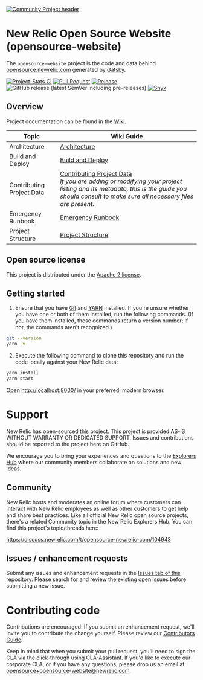 [![Community Project header](https://github.com/newrelic/open-source-office/raw/master/examples/categories/images/Community_Project.png)](https://github.com/newrelic/open-source-office/blob/master/examples/categories/index.md#category-community-project)

# New Relic Open Source Website (opensource-website)

The `opensource-website` project is the code and data behind [opensource.newrelic.com](https://opensource.newrelic.com) generated by [Gatsby](https://www.gatsbyjs.org).

[![Project-Stats CI](https://github.com/newrelic/opensource-website/actions/workflows/project-stats.yml/badge.svg?event=schedule)](https://github.com/newrelic/opensource-website/actions/workflows/project-stats.yml) [![Pull Request](https://github.com/newrelic/opensource-website/actions/workflows/pr.yml/badge.svg)](https://github.com/newrelic/opensource-website/actions/workflows/pr.yml) [![Release](https://github.com/newrelic/opensource-website/actions/workflows/release.yml/badge.svg?event=push)](https://github.com/newrelic/opensource-website/actions/workflows/release.yml) ![GitHub release (latest SemVer including pre-releases)](https://img.shields.io/github/v/release/newrelic/opensource-website?include_prereleases&sort=semver) [![Snyk](https://snyk.io/test/github/newrelic/opensource-website/badge.svg)](https://snyk.io/test/github/newrelic/opensource-website)

## Overview

Project documentation can be found in the [Wiki](https://github.com/newrelic/opensource-website/wiki).

| Topic                     | Wiki Guide                                                                                                                                                                                                                                                               |
| ------------------------- | ------------------------------------------------------------------------------------------------------------------------------------------------------------------------------------------------------------------------------------------------------------------------ |
| Architecture              | [Architecture](https://github.com/newrelic/opensource-website/wiki/Architecture)                                                                                                                                                                                         |
| Build and Deploy          | [Build and Deploy](https://github.com/newrelic/opensource-website/wiki/Build-And-Deploy)                                                                                                                                                                                 |
| Contributing Project Data | [Contributing Project Data](https://github.com/newrelic/opensource-website/wiki/Contributing-Project-Data)<br>_If you are adding or modifying your project listing and its metadata, this is the guide you should consult to make sure all necessary files are present._ |
| Emergency Runbook         | [Emergency Runbook](https://github.com/newrelic/opensource-website/wiki/Emergency-Runbook)                                                                                                                                                                               |
| Project Structure         | [Project Structure](https://github.com/newrelic/opensource-website/wiki/Project-Structure)                                                                                                                                                                               |

## Open source license

This project is distributed under the [Apache 2 license](LICENSE).

## Getting started

1. Ensure that you have [Git](https://git-scm.com/book/en/v2/Getting-Started-Installing-Git) and [YARN](https://classic.yarnpkg.com/en/docs/getting-started) installed. If you're unsure whether you have one or both of them installed, run the following commands. (If you have them installed, these commands return a version number; if not, the commands aren't recognized.)

```bash
git --version
yarn -v
```

2. Execute the following command to clone this repository and run the code locally against your New Relic data:

```bash
yarn install
yarn start
```

Open [http://localhost:8000/](http://localhost:8000/) in your preferred, modern browser.

# Support

New Relic has open-sourced this project. This project is provided AS-IS WITHOUT WARRANTY OR DEDICATED SUPPORT. Issues and contributions should be reported to the project here on GitHub.

We encourage you to bring your experiences and questions to the [Explorers Hub](https://discuss.newrelic.com/t/opensource-newrelic-com/104943) where our community members collaborate on solutions and new ideas.

## Community

New Relic hosts and moderates an online forum where customers can interact with New Relic employees as well as other customers to get help and share best practices. Like all official New Relic open source projects, there's a related Community topic in the New Relic Explorers Hub. You can find this project's topic/threads here:

https://discuss.newrelic.com/t/opensource-newrelic-com/104943

## Issues / enhancement requests

Submit any issues and enhancement requests in the [Issues tab of this repository](../../issues). Please search for and review the existing open issues before submitting a new issue.

# Contributing code

Contributions are encouraged! If you submit an enhancement request, we'll invite you to contribute the change yourself. Please review our [Contributors Guide](CONTRIBUTING.md).

Keep in mind that when you submit your pull request, you'll need to sign the CLA via the click-through using CLA-Assistant. If you'd like to execute our corporate CLA, or if you have any questions, please drop us an email at opensource+opensource-website@newrelic.com.
